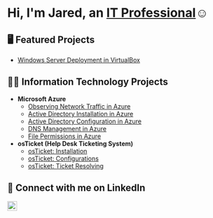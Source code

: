 <h1>Hi, I'm Jared, an <a href="https://linkedin.com/in/jared-e">IT Professional</a>☺</h1>

<h2>🖥️ Featured Projects</h2>

- [Windows Server Deployment in VirtualBox](https://github.com/j-esp/Windows-Server-Deployment-in-VirtualBox)

<h2>👨‍💻 Information Technology Projects</h2>

- <b>Microsoft Azure</b>
  - [Observing Network Traffic in Azure](https://github.com/j-esp/azure-network-protocols)
  - [Active Directory Installation in Azure](https://github.com/j-esp/ad-install)
  - [Active Directory Configuration in Azure](https://github.com/j-esp/ad-configure)
  - [DNS Management in Azure](https://github.com/j-esp/dns)
  - [File Permissions in Azure](https://github.com/j-esp/file-permissions)
- <b>osTicket (Help Desk Ticketing System)</b>
  - [osTicket: Installation](https://github.com/j-esp/osticket-install)
  - [osTicket: Configurations](https://github.com/j-esp/osticket-config)
  - [osTicket: Ticket Resolving](https://github.com/j-esp/ticket-resolving)

<h2>🌟 Connect with me on LinkedIn</h2>

[<img align="left" alt="Josh | LinkedIn" width="22px" src="https://cdn.jsdelivr.net/npm/simple-icons@v3/icons/linkedin.svg" />][linkedin]

[linkedin]: https://linkedin.com/in/jared-e
